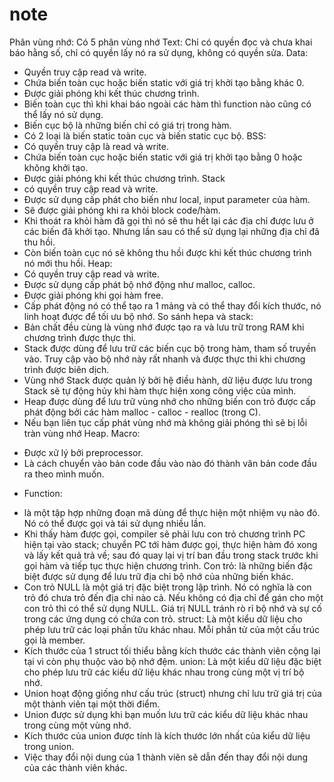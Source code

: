 # note
Phân vùng nhớ: Có 5 phân vùng nhớ
Text: Chỉ có quyền đọc và chưa khai báo hằng số, chỉ có quyền lấy nó ra sử dụng, không có quyền sửa.
Data:
+ Quyền truy cập read và write.
+ Chứa biến toàn cục hoặc biến static với giá trị khởi tạo bằng khác 0.
+ Được giải phóng khi kết thúc chương trình.
+ Biến toàn cục thì khi khai báo ngoài các hàm thì function nào cũng có thể lấy nó sử dụng.
+ Biến cục bộ là những biến chỉ có giá trị trong hàm.
+ Có 2 loại là biến static toàn cục và biến static cục bộ.
BSS:
+ Có quyền truy cập là read và write.
+ Chứa biến toàn cục hoặc biến static với giá trị khởi tạo bằng 0 hoặc không khởi tạo.
+ Được giải phóng khi kết thúc chương trình.
Stack
+ có quyền truy cập read và write.
+ Được sử dụng cấp phát cho biến như local, input parameter của hàm.
+ Sẽ được giải phóng khi ra khỏi block code/hàm.
+ Khi thoát ra khỏi hàm đã gọi thì nó sẽ thu hết lại các địa chỉ được lưu ở các biến đã khởi tạo.
Nhưng lần sau có thể sử dụng lại những địa chỉ đã thu hồi.
+ Còn biến toàn cục nó sẽ không thu hồi được khi kết thúc chương trình nó mới thu hồi.
Heap:
+ Có quyền truy cập read và write.
+ Được sử dụng cấp phát bộ nhớ động như malloc, calloc.
+ Được giải phóng khi gọi hàm free.
+ Cấp phát động nó có thể tạo ra 1 mảng và có thể thay đổi kích thước, nó linh hoạt được để tối ưu bộ nhớ.
So sánh hepa và stack:
+ Bản chất đều cùng là vùng nhớ được tạo ra và lưu trữ trong RAM khi chương trình được thực thi.
+	Stack được dùng để lưu trữ các biến cục bộ trong hàm, tham số truyền vào.
Truy cập vào bộ nhớ này rất nhanh và được thực thi khi chương trình được biên dịch.
+ Vùng nhớ Stack được quản lý bởi hệ điều hành, dữ liệu được lưu trong Stack sẽ tự động hủy khi hàm thực hiện xong công việc của mình.
+ Heap được dùng để lưu trữ vùng nhớ cho những biến con trỏ được cấp phát động bởi các hàm malloc - calloc - realloc (trong C). 
+	Nếu bạn liên tục cấp phát vùng nhớ mà không giải phóng thì sẽ bị lỗi tràn vùng nhớ Heap.
Macro:
- Được xử lý bởi preprocessor.
- Là cách chuyển vào bản code đầu vào nào đó thành văn bản code đầu ra theo mình muốn.
* Function:
- là một tập hợp những đoạn mã dùng để thực hiện một nhiệm vụ nào đó. Nó có thể được gọi và tái sử dụng nhiều lần.
- Khi thấy hàm được gọi, compiler sẽ phải lưu con trỏ chương trình PC hiện tại vào stack; chuyển PC tới hàm được gọi, 
thực hiện hàm đó xong và lấy kết quả trả về; sau đó quay lại vị trí ban đầu trong stack trước khi gọi hàm và tiếp tục thực hiện chương trình.
Con trỏ: là những biến đặc biệt được sử dụng để lưu trữ địa chỉ bộ nhớ của những biến khác.
- Con trỏ NULL là một giá trị đặc biệt trong lập trình. Nó có nghĩa là con trỏ đó chưa trỏ đến địa chỉ nào cả.
Nếu không có địa chỉ để gán cho một con trỏ thì có thể sử dụng NULL. Giá trị NULL tránh rò rỉ bộ nhớ và sự cố trong các ứng dụng có chứa con trỏ.
struct: Là một kiểu dữ liệu cho phép lưu trữ các loại phần tửu khác nhau. Mỗi phần tử của một cấu trúc gọi là member.
- Kích thước của 1 struct tối thiểu bằng kích thước các thành viên cộng lại tại vì còn phụ thuộc vào bộ nhớ đệm.
union: Là một kiểu dữ liệu đặc biệt cho phép lưu trữ các kiểu dữ liệu khác nhau trong cùng một vị trí bộ nhớ. 
- Union hoạt động giống như cấu trúc (struct) nhưng chỉ lưu trữ giá trị của một thành viên tại một thời điểm.
- Union được sử dụng khi bạn muốn lưu trữ các kiểu dữ liệu khác nhau trong cùng một vùng nhớ.
- Kích thước của union được tính là kích thước lớn nhất của kiểu dữ liệu trong union. 
- Việc thay đổi nội dung của 1 thành viên sẽ dẫn đến thay đổi nội dung của các thành viên khác.
